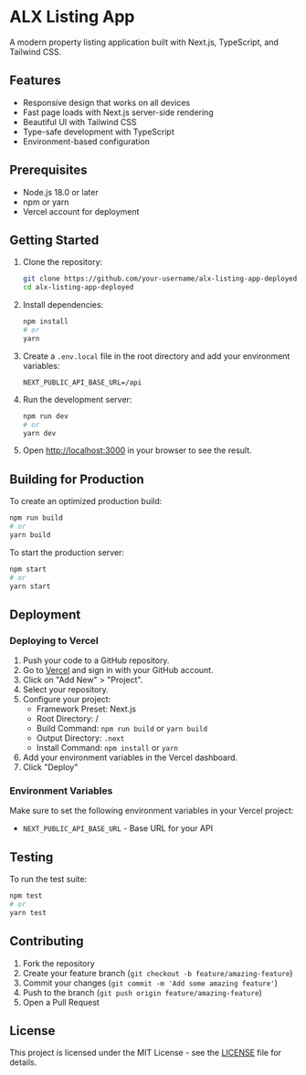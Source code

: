 # ALX Listing App

A modern property listing application built with Next.js, TypeScript, and Tailwind CSS.

## Features

- Responsive design that works on all devices
- Fast page loads with Next.js server-side rendering
- Beautiful UI with Tailwind CSS
- Type-safe development with TypeScript
- Environment-based configuration

## Prerequisites

- Node.js 18.0 or later
- npm or yarn
- Vercel account for deployment

## Getting Started

1. Clone the repository:
   ```bash
   git clone https://github.com/your-username/alx-listing-app-deployed.git
   cd alx-listing-app-deployed
   ```

2. Install dependencies:
   ```bash
   npm install
   # or
   yarn
   ```

3. Create a `.env.local` file in the root directory and add your environment variables:
   ```
   NEXT_PUBLIC_API_BASE_URL=/api
   ```

4. Run the development server:
   ```bash
   npm run dev
   # or
   yarn dev
   ```

5. Open [http://localhost:3000](http://localhost:3000) in your browser to see the result.

## Building for Production

To create an optimized production build:

```bash
npm run build
# or
yarn build
```

To start the production server:

```bash
npm start
# or
yarn start
```

## Deployment

### Deploying to Vercel

1. Push your code to a GitHub repository.
2. Go to [Vercel](https://vercel.com/) and sign in with your GitHub account.
3. Click on "Add New" > "Project".
4. Select your repository.
5. Configure your project:
   - Framework Preset: Next.js
   - Root Directory: /
   - Build Command: `npm run build` or `yarn build`
   - Output Directory: `.next`
   - Install Command: `npm install` or `yarn`
6. Add your environment variables in the Vercel dashboard.
7. Click "Deploy"

### Environment Variables

Make sure to set the following environment variables in your Vercel project:

- `NEXT_PUBLIC_API_BASE_URL` - Base URL for your API

## Testing

To run the test suite:

```bash
npm test
# or
yarn test
```

## Contributing

1. Fork the repository
2. Create your feature branch (`git checkout -b feature/amazing-feature`)
3. Commit your changes (`git commit -m 'Add some amazing feature'`)
4. Push to the branch (`git push origin feature/amazing-feature`)
5. Open a Pull Request

## License

This project is licensed under the MIT License - see the [LICENSE](LICENSE) file for details.



